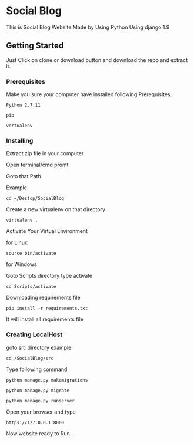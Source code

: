 # Social Blog
This is Social Blog Website Made by Using Python Using django 1.9


## Getting Started

Just Click on clone or download button and download the repo and extract it.

### Prerequisites

Make you sure your computer have installed following Prerequisites.

```
Python 2.7.11

pip

vertualenv

```

### Installing

Extract zip file in your computer

Open terminal/cmd promt

Goto that Path

Example

```
cd ~/Destop/SocialBlog
```
Create a new virtualenv on that directory

```
virtualenv .
```

Activate Your Virtual Environment

for Linux
```
source bin/activate
```
for Windows

Goto Scripts directory type activate

```
cd Scripts/activate
```
Downloading requirements file

```
pip install -r requirements.txt
```
It will install all requirements file 

### Creating LocalHost

goto src directory example

```
cd /SocialBlog/src
```
Type following command  
```
python manage.py makemigrations

python manage.py migrate

python manage.py runserver
```

Open your browser and type

```
https://127.0.0.1:8000
```
Now website ready to Run.
